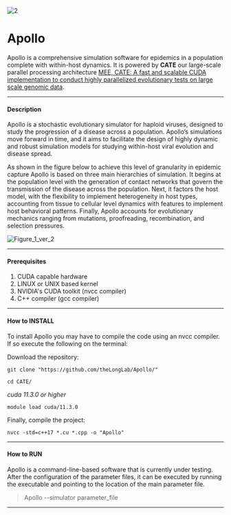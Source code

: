 
![2](https://github.com/theLongLab/Apollo/assets/55466094/51519eae-aacc-4afb-87aa-8a6ce20656ef)
# Apollo

Apollo is a comprehensive simulation software for epidemics in a population complete with within-host dynamics. It is powered by **CATE** our large-scale parallel processing architecture [MEE, CATE: A fast and scalable CUDA implementation to conduct highly parallelized evolutionary tests on large scale genomic data](https://doi.org/10.1111/2041-210X.14168).

---
#### Description

Apollo is a stochastic evolutionary simulator for haploid viruses, designed to study the progression of a disease across a population. Apollo’s simulations move forward in time, and it aims to facilitate the design of highly dynamic and robust simulation models for studying within-host viral evolution and disease spread.

As shown in the figure below to achieve this level of granularity in epidemic capture Apollo is based on three main hierarchies of simulation. It begins at the population level with the generation of contact networks that govern the transmission of the disease across the population. Next, it factors the host model, with the flexibility to implement heterogeneity in host types, accounting from tissue to cellular level dynamics with features to implement host behavioral patterns. Finally, Apollo accounts for evolutionary mechanics ranging from mutations, proofreading, recombination, and selection pressures.

![Figure_1_ver_2](https://github.com/theLongLab/Apollo/assets/55466094/e4990d52-bfad-45f6-8a47-52c8767cfbe0)

---
#### Prerequisites

1. CUDA capable hardware
2. LINUX or UNIX based kernel
3. NVIDIA's CUDA toolkit (nvcc compiler)
4. C++ compiler (gcc compiler)

---

#### How to INSTALL

To install Apollo you may have to compile the code using an nvcc compiler. If so execute the following on the terminal:

Download the repository:
````
git clone "https://github.com/theLongLab/Apollo/"
````
````
cd CATE/
````
*cuda 11.3.0 or higher*
````
module load cuda/11.3.0
````

Finally, compile the project:
````
nvcc -std=c++17 *.cu *.cpp -o "Apollo"
````
---
#### How to RUN

Apollo is a command-line-based software that is currently under testing. After the configuration of the parameter files, it can be executed by running the executable and pointing to the location of the main parameter file.

> Apollo --simulator parameter_file

---
